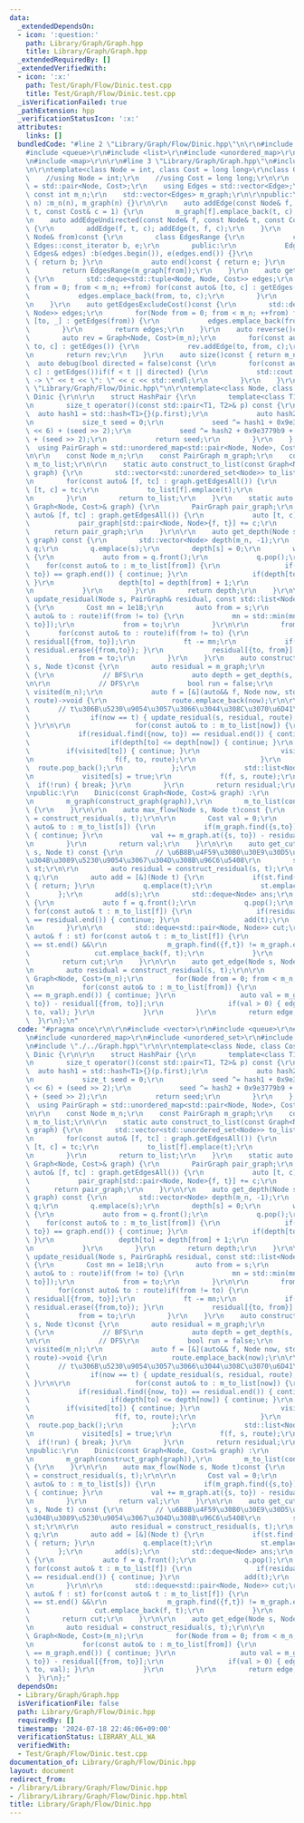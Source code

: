 ```yaml
---
data:
  _extendedDependsOn:
  - icon: ':question:'
    path: Library/Graph/Graph.hpp
    title: Library/Graph/Graph.hpp
  _extendedRequiredBy: []
  _extendedVerifiedWith:
  - icon: ':x:'
    path: Test/Graph/Flow/Dinic.test.cpp
    title: Test/Graph/Flow/Dinic.test.cpp
  _isVerificationFailed: true
  _pathExtension: hpp
  _verificationStatusIcon: ':x:'
  attributes:
    links: []
  bundledCode: "#line 2 \"Library/Graph/Flow/Dinic.hpp\"\n\r\n#include <vector>\r\n\
    #include <queue>\r\n#include <list>\r\n#include <unordered_map>\r\n#include <unordered_set>\r\
    \n#include <map>\r\n\r\n#line 3 \"Library/Graph/Graph.hpp\"\n#include <deque>\r\
    \n\r\ntemplate<class Node = int, class Cost = long long>\r\nclass Graph {\r\n\
    \    //using Node = int;\r\n    //using Cost = long long;\r\n\r\n    using Edge\
    \ = std::pair<Node, Cost>;\r\n    using Edges = std::vector<Edge>;\r\n\r\n   \
    \ const int m_n;\r\n    std::vector<Edges> m_graph;\r\n\r\npublic:\r\n    Graph(int\
    \ n) :m_n(n), m_graph(n) {}\r\n\r\n    auto addEdge(const Node& f, const Node&\
    \ t, const Cost& c = 1) {\r\n        m_graph[f].emplace_back(t, c);\r\n    }\r\
    \n    auto addEdgeUndirected(const Node& f, const Node& t, const Cost& c = 1)\
    \ {\r\n        addEdge(f, t, c); addEdge(t, f, c);\r\n    }\r\n    auto getEdges(const\
    \ Node& from)const {\r\n        class EdgesRange {\r\n            const typename\
    \ Edges::const_iterator b, e;\r\n        public:\r\n            EdgesRange(const\
    \ Edges& edges) :b(edges.begin()), e(edges.end()) {}\r\n            auto begin()const\
    \ { return b; }\r\n            auto end()const { return e; }\r\n        };\r\n\
    \        return EdgesRange(m_graph[from]);\r\n    }\r\n    auto getEdges()const\
    \ {\r\n        std::deque<std::tuple<Node, Node, Cost>> edges;\r\n        for(Node\
    \ from = 0; from < m_n; ++from) for(const auto& [to, c] : getEdges(from)) {\r\n\
    \            edges.emplace_back(from, to, c);\r\n        }\r\n        return edges;\r\
    \n    }\r\n    auto getEdgesExcludeCost()const {\r\n        std::deque<std::pair<Node,\
    \ Node>> edges;\r\n        for(Node from = 0; from < m_n; ++from) for(const auto&\
    \ [to, _] : getEdges(from)) {\r\n            edges.emplace_back(from, to);\r\n\
    \        }\r\n        return edges;\r\n    }\r\n    auto reverse()const {\r\n\
    \        auto rev = Graph<Node, Cost>(m_n);\r\n        for(const auto& [from,\
    \ to, c] : getEdges()) {\r\n            rev.addEdge(to, from, c);\r\n        }\r\
    \n        return rev;\r\n    }\r\n    auto size()const { return m_n; };\r\n  \
    \  auto debug(bool directed = false)const {\r\n        for(const auto& [f, t,\
    \ c] : getEdges())if(f < t || directed) {\r\n            std::cout << f << \"\
    \ -> \" << t << \": \" << c << std::endl;\r\n        }\r\n    }\r\n};\n#line 11\
    \ \"Library/Graph/Flow/Dinic.hpp\"\n\r\ntemplate<class Node, class Cost>\r\nclass\
    \ Dinic {\r\n\r\n    struct HashPair {\r\n        template<class T1, class T2>\r\
    \n        size_t operator()(const std::pair<T1, T2>& p) const {\r\n          \
    \  auto hash1 = std::hash<T1>{}(p.first);\r\n            auto hash2 = std::hash<T2>{}(p.second);\r\
    \n            size_t seed = 0;\r\n            seed ^= hash1 + 0x9e3779b9 + (seed\
    \ << 6) + (seed >> 2);\r\n            seed ^= hash2 + 0x9e3779b9 + (seed << 6)\
    \ + (seed >> 2);\r\n            return seed;\r\n        }\r\n    };\r\n\r\n  \
    \  using PairGraph = std::unordered_map<std::pair<Node, Node>, Cost, HashPair>;\r\
    \n\r\n    const Node m_n;\r\n    const PairGraph m_graph;\r\n    const std::vector<std::unordered_set<Node>>\
    \ m_to_list;\r\n\r\n    static auto construct_to_list(const Graph<Node, Cost>&\
    \ graph) {\r\n        std::vector<std::unordered_set<Node>> to_list(graph.size());\r\
    \n        for(const auto& [f, tc] : graph.getEdgesAll()) {\r\n            auto\
    \ [t, c] = tc;\r\n            to_list[f].emplace(t);\r\n            to_list[t].emplace(f);\r\
    \n        }\r\n        return to_list;\r\n    }\r\n    static auto construct_graph(const\
    \ Graph<Node, Cost>& graph) {\r\n        PairGraph pair_graph;\r\n        for(const\
    \ auto& [f, tc] : graph.getEdgesAll()) {\r\n            auto [t, c] = tc;\r\n\
    \            pair_graph[std::pair<Node, Node>{f, t}] += c;\r\n        }\r\n  \
    \      return pair_graph;\r\n    }\r\n\r\n    auto get_depth(Node s, const PairGraph&\
    \ graph) const {\r\n        std::vector<Node> depth(m_n, -1);\r\n        std::queue<Node>\
    \ q;\r\n        q.emplace(s);\r\n        depth[s] = 0;\r\n        while(!q.empty())\
    \ {\r\n            auto from = q.front();\r\n            q.pop();\r\n        \
    \    for(const auto& to : m_to_list[from]) {\r\n                if(graph.find({from,\
    \ to}) == graph.end()) { continue; }\r\n                if(depth[to] > -1) { continue;\
    \ }\r\n                depth[to] = depth[from] + 1;\r\n                q.emplace(to);\r\
    \n            }\r\n        }\r\n        return depth;\r\n    }\r\n\r\n    auto\
    \ update_residual(Node s, PairGraph& residual, const std::list<Node>& route)const\
    \ {\r\n        Cost mn = 1e18;\r\n        auto from = s;\r\n        for(const\
    \ auto& to : route)if(from != to) {\r\n            mn = std::min(mn, residual[{from,\
    \ to}]);\r\n            from = to;\r\n        }\r\n\r\n        from = s;\r\n \
    \       for(const auto& to : route)if(from != to) {\r\n            auto& ft =\
    \ residual[{from, to}];\r\n            ft -= mn;\r\n            if(ft == 0) {\
    \ residual.erase({from,to}); }\r\n            residual[{to, from}] += mn;\r\n\
    \            from = to;\r\n        }\r\n    }\r\n    auto construct_residual(Node\
    \ s, Node t)const {\r\n        auto residual = m_graph;\r\n        while(true)\
    \ {\r\n            // BFS\r\n            auto depth = get_depth(s, residual);\r\
    \n\r\n            // DFS\r\n            bool run = false;\r\n            std::vector<Node>\
    \ visited(m_n);\r\n            auto f = [&](auto&& f, Node now, std::list<Node>&\
    \ route)->void {\r\n                route.emplace_back(now);\r\n\r\n         \
    \       // t\u306B\u5230\u9054\u3057\u3066\u3044\u308C\u3070\u6D41\u3059\r\n \
    \               if(now == t) { update_residual(s, residual, route); run = true;\
    \ }\r\n\r\n                for(const auto& to : m_to_list[now]) {\r\n        \
    \            if(residual.find({now, to}) == residual.end()) { continue; }\r\n\
    \                    if(depth[to] <= depth[now]) { continue; }\r\n           \
    \         if(visited[to]) { continue; }\r\n                    visited[to] = true;;\r\
    \n                    f(f, to, route);\r\n                }\r\n              \
    \  route.pop_back();\r\n            };\r\n            std::list<Node> route;\r\
    \n            visited[s] = true;\r\n            f(f, s, route);\r\n          \
    \  if(!run) { break; }\r\n        }\r\n        return residual;\r\n    }\r\n\r\
    \npublic:\r\n    Dinic(const Graph<Node, Cost>& graph) :\r\n        m_n(graph.size()),\r\
    \n        m_graph(construct_graph(graph)),\r\n        m_to_list(construct_to_list(graph))\
    \ {\r\n    }\r\n\r\n    auto max_flow(Node s, Node t)const {\r\n        auto residual\
    \ = construct_residual(s, t);\r\n\r\n        Cost val = 0;\r\n        for(const\
    \ auto& to : m_to_list[s]) {\r\n            if(m_graph.find({s,to}) == m_graph.end())\
    \ { continue; }\r\n            val += m_graph.at({s, to}) - residual[{s, to}];\r\
    \n        }\r\n        return val;\r\n    }\r\n\r\n    auto get_cut_list(Node\
    \ s, Node t) const {\r\n        // \u6B8B\u4F59\u30B0\u30E9\u30D5\u3067\u59CB\u70B9\
    \u304B\u3089\u5230\u9054\u3067\u304D\u308B\u96C6\u5408\r\n        std::unordered_set<Node>\
    \ st;\r\n\r\n        auto residual = construct_residual(s, t);\r\n        std::queue<Node>\
    \ q;\r\n        auto add = [&](Node t) {\r\n            if(st.find(t) != st.end())\
    \ { return; }\r\n            q.emplace(t);\r\n            st.emplace(t);\r\n \
    \       };\r\n        add(s);\r\n        std::deque<Node> ans;\r\n        while(!q.empty())\
    \ {\r\n            auto f = q.front();\r\n            q.pop();\r\n           \
    \ for(const auto& t : m_to_list[f]) {\r\n                if(residual.find({f,t})\
    \ == residual.end()) { continue; }\r\n                add(t);\r\n            }\r\
    \n        }\r\n\r\n        std::deque<std::pair<Node, Node>> cut;\r\n        for(const\
    \ auto& f : st) for(const auto& t : m_to_list[f]) {\r\n            if(st.find(t)\
    \ == st.end() &&\r\n               m_graph.find({f,t}) != m_graph.end()) {\r\n\
    \                cut.emplace_back(f, t);\r\n            }\r\n        }\r\n\r\n\
    \        return cut;\r\n    }\r\n\r\n    auto get_edge(Node s, Node t)const {\r\
    \n        auto residual = construct_residual(s, t);\r\n\r\n        auto edge =\
    \ Graph<Node, Cost>(m_n);\r\n        for(Node from = 0; from < m_n; ++from) {\r\
    \n            for(const auto& to : m_to_list[from]) {\r\n                if(m_graph.find({from,to})\
    \ == m_graph.end()) { continue; }\r\n                auto val = m_graph.at({from,\
    \ to}) - residual[{from, to}];\r\n                if(val > 0) { edge.addEdge(from,\
    \ to, val); }\r\n            }\r\n        }\r\n        return edge;\r\n\r\n  \
    \  }\r\n};\n"
  code: "#pragma once\r\n\r\n#include <vector>\r\n#include <queue>\r\n#include <list>\r\
    \n#include <unordered_map>\r\n#include <unordered_set>\r\n#include <map>\r\n\r\
    \n#include \"./../Graph.hpp\"\r\n\r\ntemplate<class Node, class Cost>\r\nclass\
    \ Dinic {\r\n\r\n    struct HashPair {\r\n        template<class T1, class T2>\r\
    \n        size_t operator()(const std::pair<T1, T2>& p) const {\r\n          \
    \  auto hash1 = std::hash<T1>{}(p.first);\r\n            auto hash2 = std::hash<T2>{}(p.second);\r\
    \n            size_t seed = 0;\r\n            seed ^= hash1 + 0x9e3779b9 + (seed\
    \ << 6) + (seed >> 2);\r\n            seed ^= hash2 + 0x9e3779b9 + (seed << 6)\
    \ + (seed >> 2);\r\n            return seed;\r\n        }\r\n    };\r\n\r\n  \
    \  using PairGraph = std::unordered_map<std::pair<Node, Node>, Cost, HashPair>;\r\
    \n\r\n    const Node m_n;\r\n    const PairGraph m_graph;\r\n    const std::vector<std::unordered_set<Node>>\
    \ m_to_list;\r\n\r\n    static auto construct_to_list(const Graph<Node, Cost>&\
    \ graph) {\r\n        std::vector<std::unordered_set<Node>> to_list(graph.size());\r\
    \n        for(const auto& [f, tc] : graph.getEdgesAll()) {\r\n            auto\
    \ [t, c] = tc;\r\n            to_list[f].emplace(t);\r\n            to_list[t].emplace(f);\r\
    \n        }\r\n        return to_list;\r\n    }\r\n    static auto construct_graph(const\
    \ Graph<Node, Cost>& graph) {\r\n        PairGraph pair_graph;\r\n        for(const\
    \ auto& [f, tc] : graph.getEdgesAll()) {\r\n            auto [t, c] = tc;\r\n\
    \            pair_graph[std::pair<Node, Node>{f, t}] += c;\r\n        }\r\n  \
    \      return pair_graph;\r\n    }\r\n\r\n    auto get_depth(Node s, const PairGraph&\
    \ graph) const {\r\n        std::vector<Node> depth(m_n, -1);\r\n        std::queue<Node>\
    \ q;\r\n        q.emplace(s);\r\n        depth[s] = 0;\r\n        while(!q.empty())\
    \ {\r\n            auto from = q.front();\r\n            q.pop();\r\n        \
    \    for(const auto& to : m_to_list[from]) {\r\n                if(graph.find({from,\
    \ to}) == graph.end()) { continue; }\r\n                if(depth[to] > -1) { continue;\
    \ }\r\n                depth[to] = depth[from] + 1;\r\n                q.emplace(to);\r\
    \n            }\r\n        }\r\n        return depth;\r\n    }\r\n\r\n    auto\
    \ update_residual(Node s, PairGraph& residual, const std::list<Node>& route)const\
    \ {\r\n        Cost mn = 1e18;\r\n        auto from = s;\r\n        for(const\
    \ auto& to : route)if(from != to) {\r\n            mn = std::min(mn, residual[{from,\
    \ to}]);\r\n            from = to;\r\n        }\r\n\r\n        from = s;\r\n \
    \       for(const auto& to : route)if(from != to) {\r\n            auto& ft =\
    \ residual[{from, to}];\r\n            ft -= mn;\r\n            if(ft == 0) {\
    \ residual.erase({from,to}); }\r\n            residual[{to, from}] += mn;\r\n\
    \            from = to;\r\n        }\r\n    }\r\n    auto construct_residual(Node\
    \ s, Node t)const {\r\n        auto residual = m_graph;\r\n        while(true)\
    \ {\r\n            // BFS\r\n            auto depth = get_depth(s, residual);\r\
    \n\r\n            // DFS\r\n            bool run = false;\r\n            std::vector<Node>\
    \ visited(m_n);\r\n            auto f = [&](auto&& f, Node now, std::list<Node>&\
    \ route)->void {\r\n                route.emplace_back(now);\r\n\r\n         \
    \       // t\u306B\u5230\u9054\u3057\u3066\u3044\u308C\u3070\u6D41\u3059\r\n \
    \               if(now == t) { update_residual(s, residual, route); run = true;\
    \ }\r\n\r\n                for(const auto& to : m_to_list[now]) {\r\n        \
    \            if(residual.find({now, to}) == residual.end()) { continue; }\r\n\
    \                    if(depth[to] <= depth[now]) { continue; }\r\n           \
    \         if(visited[to]) { continue; }\r\n                    visited[to] = true;;\r\
    \n                    f(f, to, route);\r\n                }\r\n              \
    \  route.pop_back();\r\n            };\r\n            std::list<Node> route;\r\
    \n            visited[s] = true;\r\n            f(f, s, route);\r\n          \
    \  if(!run) { break; }\r\n        }\r\n        return residual;\r\n    }\r\n\r\
    \npublic:\r\n    Dinic(const Graph<Node, Cost>& graph) :\r\n        m_n(graph.size()),\r\
    \n        m_graph(construct_graph(graph)),\r\n        m_to_list(construct_to_list(graph))\
    \ {\r\n    }\r\n\r\n    auto max_flow(Node s, Node t)const {\r\n        auto residual\
    \ = construct_residual(s, t);\r\n\r\n        Cost val = 0;\r\n        for(const\
    \ auto& to : m_to_list[s]) {\r\n            if(m_graph.find({s,to}) == m_graph.end())\
    \ { continue; }\r\n            val += m_graph.at({s, to}) - residual[{s, to}];\r\
    \n        }\r\n        return val;\r\n    }\r\n\r\n    auto get_cut_list(Node\
    \ s, Node t) const {\r\n        // \u6B8B\u4F59\u30B0\u30E9\u30D5\u3067\u59CB\u70B9\
    \u304B\u3089\u5230\u9054\u3067\u304D\u308B\u96C6\u5408\r\n        std::unordered_set<Node>\
    \ st;\r\n\r\n        auto residual = construct_residual(s, t);\r\n        std::queue<Node>\
    \ q;\r\n        auto add = [&](Node t) {\r\n            if(st.find(t) != st.end())\
    \ { return; }\r\n            q.emplace(t);\r\n            st.emplace(t);\r\n \
    \       };\r\n        add(s);\r\n        std::deque<Node> ans;\r\n        while(!q.empty())\
    \ {\r\n            auto f = q.front();\r\n            q.pop();\r\n           \
    \ for(const auto& t : m_to_list[f]) {\r\n                if(residual.find({f,t})\
    \ == residual.end()) { continue; }\r\n                add(t);\r\n            }\r\
    \n        }\r\n\r\n        std::deque<std::pair<Node, Node>> cut;\r\n        for(const\
    \ auto& f : st) for(const auto& t : m_to_list[f]) {\r\n            if(st.find(t)\
    \ == st.end() &&\r\n               m_graph.find({f,t}) != m_graph.end()) {\r\n\
    \                cut.emplace_back(f, t);\r\n            }\r\n        }\r\n\r\n\
    \        return cut;\r\n    }\r\n\r\n    auto get_edge(Node s, Node t)const {\r\
    \n        auto residual = construct_residual(s, t);\r\n\r\n        auto edge =\
    \ Graph<Node, Cost>(m_n);\r\n        for(Node from = 0; from < m_n; ++from) {\r\
    \n            for(const auto& to : m_to_list[from]) {\r\n                if(m_graph.find({from,to})\
    \ == m_graph.end()) { continue; }\r\n                auto val = m_graph.at({from,\
    \ to}) - residual[{from, to}];\r\n                if(val > 0) { edge.addEdge(from,\
    \ to, val); }\r\n            }\r\n        }\r\n        return edge;\r\n\r\n  \
    \  }\r\n};"
  dependsOn:
  - Library/Graph/Graph.hpp
  isVerificationFile: false
  path: Library/Graph/Flow/Dinic.hpp
  requiredBy: []
  timestamp: '2024-07-18 22:46:06+09:00'
  verificationStatus: LIBRARY_ALL_WA
  verifiedWith:
  - Test/Graph/Flow/Dinic.test.cpp
documentation_of: Library/Graph/Flow/Dinic.hpp
layout: document
redirect_from:
- /library/Library/Graph/Flow/Dinic.hpp
- /library/Library/Graph/Flow/Dinic.hpp.html
title: Library/Graph/Flow/Dinic.hpp
---
```

